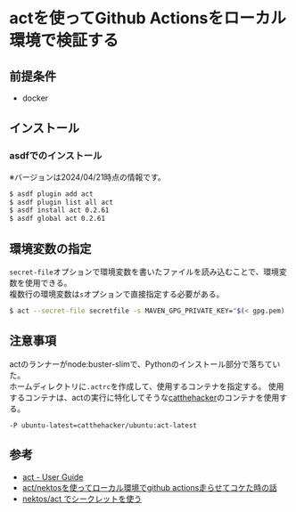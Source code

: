 # actを使ってGithub Actionsをローカル環境で検証する

## 前提条件
- docker

## インストール
### asdfでのインストール
※バージョンは2024/04/21時点の情報です。
```bash
$ asdf plugin add act
$ asdf plugin list all act
$ asdf install act 0.2.61
$ asdf global act 0.2.61
```

## 環境変数の指定
`secret-file`オプションで環境変数を書いたファイルを読み込むことで、環境変数を使用できる。  
複数行の環境変数は`s`オプションで直接指定する必要がある。

```BASH
$ act --secret-file secretfile -s MAVEN_GPG_PRIVATE_KEY="$(< gpg.pem) 
```

## 注意事項
actのランナーがnode:buster-slimで、Pythonのインストール部分で落ちていた。  
ホームディレクトリに`.actrc`を作成して、使用するコンテナを指定する。
使用するコンテナは、actの実行に特化してそうな[catthehacker](https://hub.docker.com/r/catthehacker/ubuntu)のコンテナを使用する。
```
-P ubuntu-latest=catthehacker/ubuntu:act-latest
```

## 参考
* [act - User Guide](https://nektosact.com/)
* [act/nektosを使ってローカル環境でgithub actions走らせてコケた時の話](https://qiita.com/sokorahen-szk/items/2c2812855b05a61ff173)
* [nektos/act でシークレットを使う](https://b.chiroito.dev/entry/2023/04/29/161441)